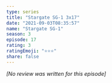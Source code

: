 ```yaml
---
type: series
title: "Stargate SG-1 3x17"
date: "2021-09-03T08:35:57"
name: "Stargate SG-1"
season: 3
episode: 17
rating: 3
ratingEmoji: "⭐️⭐️⭐️"
share: false
---
```


_[No review was written for this episode]_
